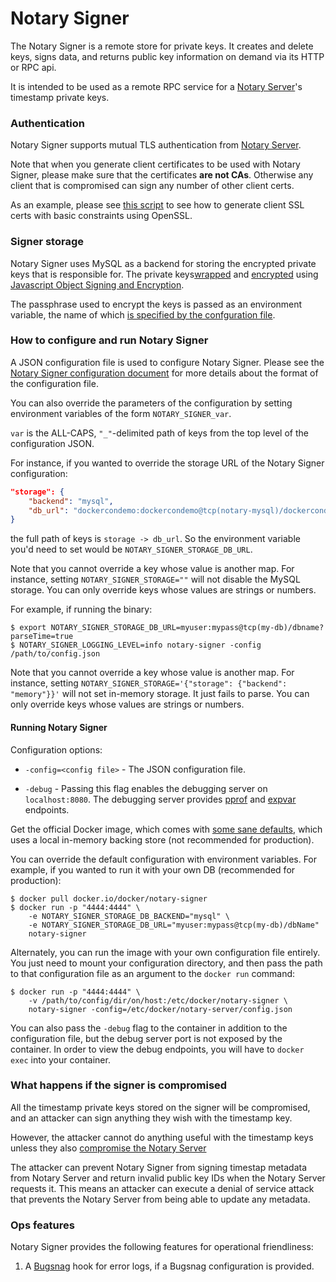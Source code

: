 <!--[metadata]>
+++
title = "Notary Signer"
description = "Description of the Notary Signer"
keywords = ["docker, notary, notary-singer"]
[menu.main]
parent="mn_notary"
+++
<![end-metadata]-->

# Notary Signer

The Notary Signer is a remote store for private keys.  It creates and delete
keys, signs data, and returns public key information on demand via its HTTP or
RPC api.

It is intended to be used as a remote RPC service for a
[Notary Server](notary-server.md)'s timestamp private keys.

### Authentication

Notary Signer supports mutual TLS authentication from
[Notary Server](notary-server.md).

Note that when you generate client certificates to be used with Notary Signer,
please make sure that the certificates **are not CAs**.  Otherwise any client
that is compromised can sign any number of other client certs.

As an example, please see [this script](opensslCertGen.sh) to see how to
generate client SSL certs with basic constraints using OpenSSL.

### Signer storage

Notary Signer uses MySQL as a backend for storing the encrypted private keys
that is responsible for.  The private keys[wrapped](
https://tools.ietf.org/html/draft-ietf-jose-json-web-algorithms-31#section-4.4)
and [encrypted](
https://tools.ietf.org/html/draft-ietf-jose-json-web-algorithms-31#section-4.8)
using [Javascript Object Signing and Encryption](
https://github.com/dvsekhvalnov/jose2go).

The passphrase used to encrypt the keys is passed as an environment variable,
the name of which [is specified by the confguration file](
notary-signer-config.md#storage-section-required).

### How to configure and run Notary Signer

A JSON configuration file is used to configure Notary Signer.  Please see the
[Notary Signer configuration document](notary-signer-config.md)
for more details about the format of the configuration file.

You can also override the parameters of the configuration by
setting environment variables of the form `NOTARY_SIGNER_var`.

`var` is the ALL-CAPS, `"_"`-delimited path of keys from the top level of the
configuration JSON.

For instance, if you wanted to override the storage URL of the Notary Signer
configuration:

```json
"storage": {
	"backend": "mysql",
	"db_url": "dockercondemo:dockercondemo@tcp(notary-mysql)/dockercondemo"
}
```

the full path of keys is `storage -> db_url`. So the environment variable you'd
need to set would be `NOTARY_SIGNER_STORAGE_DB_URL`.

Note that you cannot override a key whose value is another map.
For instance, setting `NOTARY_SIGNER_STORAGE=""` will not disable the
MySQL storage.  You can only override keys whose values are strings or numbers.

For example, if running the binary:

```
$ export NOTARY_SIGNER_STORAGE_DB_URL=myuser:mypass@tcp(my-db)/dbname?parseTime=true
$ NOTARY_SIGNER_LOGGING_LEVEL=info notary-signer -config /path/to/config.json
```

Note that you cannot override a key whose value is another map.
For instance, setting
`NOTARY_SIGNER_STORAGE='{"storage": {"backend": "memory"}}'` will not
set in-memory storage.  It just fails to parse.  You can only override keys
whose values are strings or numbers.

#### Running Notary Signer

Configuration options:

- `-config=<config file>` - The JSON configuration file.

- `-debug` - Passing this flag enables the debugging server on `localhost:8080`.
	The debugging server provides [pprof](https://golang.org/pkg/net/http/pprof/)
	and [expvar](https://golang.org/pkg/expvar/) endpoints.

Get the official Docker image, which comes with [some sane defaults](
https://github.com/docker/notary/blob/master/fixtures/signer-config-local.json),
which uses a local in-memory backing store (not recommended for production).

You can override the default configuration with environment variables.
For example, if you wanted to run it with your own DB
(recommended for production):

```
$ docker pull docker.io/docker/notary-signer
$ docker run -p "4444:4444" \
	-e NOTARY_SIGNER_STORAGE_DB_BACKEND="mysql" \
	-e NOTARY_SIGNER_STORAGE_DB_URL="myuser:mypass@tcp(my-db)/dbName"
	notary-signer
```

Alternately, you can run the image with your own configuration file entirely.
You just need to mount your configuration directory, and then pass the path to
that configuration file as an argument to the `docker run` command:

```
$ docker run -p "4444:4444" \
	-v /path/to/config/dir/on/host:/etc/docker/notary-signer \
	notary-signer -config=/etc/docker/notary-server/config.json
```

You can also pass the `-debug` flag to the container in addition to the
configuration file, but the debug server port is not exposed by the container.
In order to view the debug endpoints, you will have to `docker exec` into
your container.

### What happens if the signer is compromised

All the timestamp private keys stored on the signer will be compromised, and
an attacker can sign anything they wish with the timestamp key.

However, the attacker cannot do anything useful with the timestamp keys unless
they also [compromise the Notary Server](
notary-server.md#what-happens-if-the-server-is-compromised)

The attacker can prevent Notary Signer from signing timestap metadata from
Notary Server and return invalid public key IDs when the Notary Server
requests it.  This means an attacker can execute a denial of service attack
that prevents the Notary Server from being able to update any metadata.

### Ops features

Notary Signer provides the following features for operational friendliness:

1. A [Bugsnag](https://bugsnag.com) hook for error logs, if a Bugsnag
	configuration is provided.
